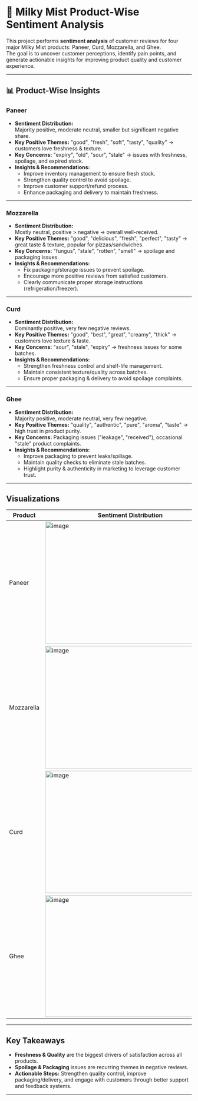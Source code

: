 # 🥛 Milky Mist Product-Wise Sentiment Analysis

This project performs **sentiment analysis** of customer reviews for four major Milky Mist products: Paneer, Curd, Mozzarella, and Ghee.  
The goal is to uncover customer perceptions, identify pain points, and generate actionable insights for improving product quality and customer experience.

---

## 📊 Product-Wise Insights

### Paneer
- **Sentiment Distribution:**  
  Majority positive, moderate neutral, smaller but significant negative share.  
- **Key Positive Themes:** "good", "fresh", "soft", "tasty", "quality" → customers love freshness & texture.  
- **Key Concerns:** "expiry", "old", "sour", "stale" → issues with freshness, spoilage, and expired stock.  
- **Insights & Recommendations:**  
  - Improve inventory management to ensure fresh stock.  
  - Strengthen quality control to avoid spoilage.  
  - Improve customer support/refund process.  
  - Enhance packaging and delivery to maintain freshness.

---

### Mozzarella
- **Sentiment Distribution:**  
  Mostly neutral, positive > negative → overall well-received.  
- **Key Positive Themes:** "good", "delicious", "fresh", "perfect", "tasty" → great taste & texture, popular for pizzas/sandwiches.  
- **Key Concerns:** "fungus", "stale", "rotten", "smell" → spoilage and packaging issues.  
- **Insights & Recommendations:**  
  - Fix packaging/storage issues to prevent spoilage.  
  - Encourage more positive reviews from satisfied customers.  
  - Clearly communicate proper storage instructions (refrigeration/freezer).

---

### Curd
- **Sentiment Distribution:**  
  Dominantly positive, very few negative reviews.  
- **Key Positive Themes:** "good", "best", "great", "creamy", "thick" → customers love texture & taste.  
- **Key Concerns:** "sour", "stale", "expiry" → freshness issues for some batches.  
- **Insights & Recommendations:**  
  - Strengthen freshness control and shelf-life management.  
  - Maintain consistent texture/quality across batches.  
  - Ensure proper packaging & delivery to avoid spoilage complaints.

---

### Ghee
- **Sentiment Distribution:**  
  Majority positive, moderate neutral, very few negative.  
- **Key Positive Themes:** "quality", "authentic", "pure", "aroma", "taste" → high trust in product purity.  
- **Key Concerns:** Packaging issues ("leakage", "received"), occasional "stale" product complaints.  
- **Insights & Recommendations:**  
  - Improve packaging to prevent leaks/spillage.  
  - Maintain quality checks to eliminate stale batches.  
  - Highlight purity & authenticity in marketing to leverage customer trust.

---

## Visualizations
| Product | Sentiment Distribution | Wordcloud |
|--------|---------------------|-----------|
| Paneer | <img width="461" height="332" alt="image" src="https://github.com/user-attachments/assets/c36a1ea3-393a-40dc-891f-c940c3ff2920" />| | <img width="675" height="363" alt="image" src="https://github.com/user-attachments/assets/3e5864d2-ee22-4877-8bb6-0dc6e32bb129" />|
| Mozzarella | <img width="453" height="333" alt="image" src="https://github.com/user-attachments/assets/934b3024-501a-42ae-be7d-dcd07b5a72ad" />| | <img width="679" height="366" alt="image" src="https://github.com/user-attachments/assets/3675b416-4a66-4016-ad0f-4c28290885e1" />|
| Curd | <img width="453" height="332" alt="image" src="https://github.com/user-attachments/assets/a944821e-54e8-4794-9a34-fd2b1c7223ce" />| | <img width="670" height="360" alt="image" src="https://github.com/user-attachments/assets/70a2224d-ac31-46d2-a407-da2c15e58251" />|
| Ghee | <img width="452" height="330" alt="image" src="https://github.com/user-attachments/assets/23c8ef72-a682-4325-aacd-d050a4bda1d9" />| | <img width="672" height="359" alt="image" src="https://github.com/user-attachments/assets/8a31c982-412b-4614-996d-2c550a35a6ab" />|

---

## Key Takeaways
- **Freshness & Quality** are the biggest drivers of satisfaction across all products.  
- **Spoilage & Packaging** issues are recurring themes in negative reviews.  
- **Actionable Steps:** Strengthen quality control, improve packaging/delivery, and engage with customers through better support and feedback systems.

---
